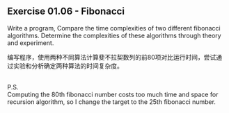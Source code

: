 ## Exercise 01.06 - Fibonacci

Write a program, Compare the time complexities of two different fibonacci algorithms. 
Determine the complexities of these algorithms through theory and experiment.

编写程序，使用两种不同算法计算斐不拉契数列的前80项对比运行时间，尝试通过实验和分析确定两种算法的时间复杂度。

<br/>P.S.  
Computing the 80th fibonacci number costs too much time and space for recursion algorithm, 
so I change the target to the 25th fibonacci number.
